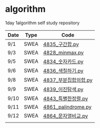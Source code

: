 # algorithm
1day 1algorithm self study repository



| Date | Type | Code                                                         |
| ---- | ---- | ------------------------------------------------------------ |
| 9/1  | SWEA | [4835_구간합.py](https://github.com/sophryu99/algorithm/blob/master/SWEA/List1_4835_구간합.py) |
| 9/3  | SWEA | [4828_minmax.py](https://github.com/sophryu99/algorithm/blob/master/SWEA/List1_4828_minmax.py) |
| 9/5  | SWEA | [4834_숫자카드.py](https://github.com/sophryu99/algorithm/blob/master/SWEA/List1_4834_숫자카드.py) |
| 9/6  | SWEA | [4836_색칠하기.py](https://github.com/sophryu99/algorithm/blob/master/SWEA/List2_4836_색칠하기.py) |
| 9/8  | SWEA | [4837_부분집합의합.py](https://github.com/sophryu99/algorithm/blob/master/SWEA/List2_4837_부분집합의합.py) |
| 9/9  | SWEA | [4839_이진탐색.py](https://github.com/sophryu99/algorithm/blob/master/SWEA/List2_4839_이진탐색.py) |
| 9/10 | SWEA | [4843_특별한정렬.py](https://github.com/sophryu99/algorithm/blob/master/SWEA/List2_4843_특별한정렬.py) |
| 9/11 | SWEA | [4861_palindrome.py](https://github.com/sophryu99/algorithm/blob/master/SWEA/String_4861_palindrome.py) |
| 9/12 | SWEA | [4864_문자열비교.py](https://github.com/sophryu99/algorithm/blob/master/SWEA/String_4864_문자열비교.py) |
|      |      |                                                              |





